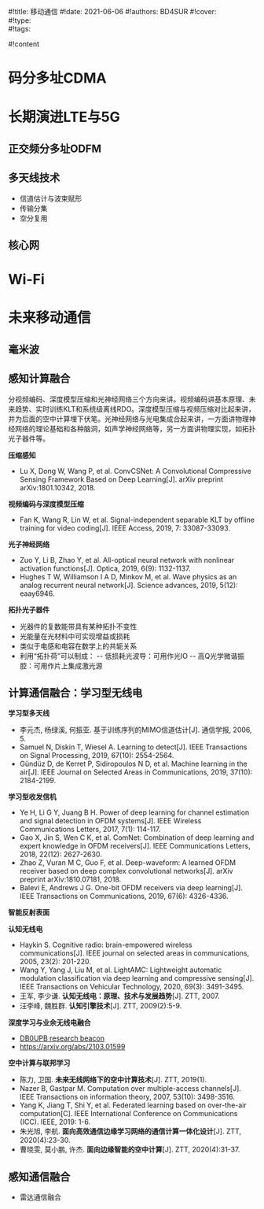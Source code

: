 #!title:    移动通信
#!date:     2021-06-06
#!authors:  BD4SUR
#!cover:    
#!type:     
#!tags:     

#!content

# 码分多址CDMA

# 长期演进LTE与5G

## 正交频分多址ODFM

## 多天线技术

- 信道估计与波束赋形
- 传输分集
- 空分复用

## 核心网

# Wi-Fi

# 未来移动通信

## 毫米波

## 感知计算融合

分视频编码、深度模型压缩和光神经网络三个方向来讲。视频编码讲基本原理、未来趋势、实时训练KLT和系统级离线RDO。深度模型压缩与视频压缩对比起来讲，并为后面的空中计算埋下伏笔。光神经网络与光电集成合起来讲，一方面讲物理神经网络的理论基础和各种脑洞，如声学神经网络等，另一方面讲物理实现，如拓扑光子器件等。

**压缩感知**

- Lu X, Dong W, Wang P, et al. ConvCSNet: A Convolutional Compressive Sensing Framework Based on Deep Learning[J]. arXiv preprint arXiv:1801.10342, 2018.

**视频编码与深度模型压缩**

- Fan K, Wang R, Lin W, et al. Signal-independent separable KLT by offline training for video coding[J]. IEEE Access, 2019, 7: 33087-33093.

**光子神经网络**

- Zuo Y, Li B, Zhao Y, et al. All-optical neural network with nonlinear activation functions[J]. Optica, 2019, 6(9): 1132-1137.
- Hughes T W, Williamson I A D, Minkov M, et al. Wave physics as an analog recurrent neural network[J]. Science advances, 2019, 5(12): eaay6946.

**拓扑光子器件**

- 光器件的复数能带具有某种拓扑不变性
- 光能量在光材料中可实现增益或损耗
- 类似于电感和电容在数学上的共轭关系
- 利用“拓扑荷”可以制成：
-- 低损耗光波导：可用作光IO
-- 高Q光学微谐振腔：可用作片上集成激光源

## 计算通信融合：学习型无线电

**学习型多天线**

- 李元杰, 杨绿溪, 何振亚. 基于训练序列的MIMO信道估计[J]. 通信学报, 2006, 5.
- Samuel N, Diskin T, Wiesel A. Learning to detect[J]. IEEE Transactions on Signal Processing, 2019, 67(10): 2554-2564.
- Gündüz D, de Kerret P, Sidiropoulos N D, et al. Machine learning in the air[J]. IEEE Journal on Selected Areas in Communications, 2019, 37(10): 2184-2199.

**学习型收发信机**

- Ye H, Li G Y, Juang B H. Power of deep learning for channel estimation and signal detection in OFDM systems[J]. IEEE Wireless Communications Letters, 2017, 7(1): 114-117.
- Gao X, Jin S, Wen C K, et al. ComNet: Combination of deep learning and expert knowledge in OFDM receivers[J]. IEEE Communications Letters, 2018, 22(12): 2627-2630.
- Zhao Z, Vuran M C, Guo F, et al. Deep-waveform: A learned OFDM receiver based on deep complex convolutional networks[J]. arXiv preprint arXiv:1810.07181, 2018.
- Balevi E, Andrews J G. One-bit OFDM receivers via deep learning[J]. IEEE Transactions on Communications, 2019, 67(6): 4326-4336.

**智能反射表面**

**认知无线电**

- Haykin S. Cognitive radio: brain-empowered wireless communications[J]. IEEE journal on selected areas in communications, 2005, 23(2): 201-220.
- Wang Y, Yang J, Liu M, et al. LightAMC: Lightweight automatic modulation classification via deep learning and compressive sensing[J]. IEEE Transactions on Vehicular Technology, 2020, 69(3): 3491-3495.
- 王军, 李少谦. **认知无线电：原理、技术与发展趋势**[J]. ZTT, 2007.
- 汪李峰, 魏胜群. **认知引擎技术**[J]. ZTT, 2009(2):5-9.

**深度学习与业余无线电融合**

- [DB0UPB research beacon](https://www.sigidwiki.com/wiki/DB0UPB_research_beacon)
- https://arxiv.org/abs/2103.01599

**空中计算与联邦学习**

- 陈力, 卫国. **未来无线网络下的空中计算技术**[J]. ZTT, 2019(1).
- Nazer B, Gastpar M. Computation over multiple-access channels[J]. IEEE Transactions on information theory, 2007, 53(10): 3498-3516.
- Yang K, Jiang T, Shi Y, et al. Federated learning based on over-the-air computation[C]. IEEE International Conference on Communications (ICC). IEEE, 2019: 1-6.
- 朱光旭, 李航. **面向高效通信边缘学习网络的通信计算一体化设计**[J]. ZTT, 2020(4):23-30.
- 曹晓雯, 莫小鹏, 许杰. **面向边缘智能的空中计算**[J]. ZTT, 2020(4):31-37.

## 感知通信融合

- 雷达通信融合
